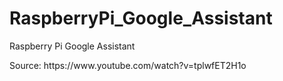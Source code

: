# RaspberryPi_Google_Assistant
Raspberry Pi Google Assistant
<p> Source: https://www.youtube.com/watch?v=tplwfET2H1o </p>
